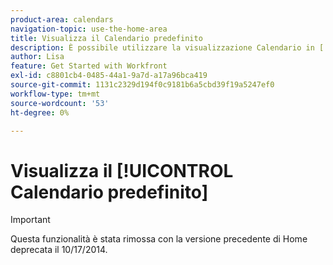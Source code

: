 ```yaml
---
product-area: calendars
navigation-topic: use-the-home-area
title: Visualizza il Calendario predefinito
description: È possibile utilizzare la visualizzazione Calendario in [!DNL Adobe Workfront Home] per gestire tutti gli elementi di lavoro assegnati in un'unica posizione. La visualizzazione Calendario predefinito è visibile solo a te e solo tu puoi gestire il Calendario predefinito.
author: Lisa
feature: Get Started with Workfront
exl-id: c8801cb4-0485-44a1-9a7d-a17a96bca419
source-git-commit: 1131c2329d194f0c9181b6a5cbd39f19a5247ef0
workflow-type: tm+mt
source-wordcount: '53'
ht-degree: 0%

---
```


# Visualizza il [!UICONTROL Calendario predefinito]

>[!IMPORTANT]
>
>Questa funzionalità è stata rimossa con la versione precedente di Home deprecata il 10/17/2014.

<!--

You can use the [!UICONTROL Calendar] view in [!DNL Adobe Workfront Home] to manage all your assigned work items in one place. Your [!UICONTROL Home Calendar] view is visible only to you, and only you can manage your [!UICONTROL Home Calendar].

To learn more about the Home Calendar, see [Home Calendar view](../../../workfront-basics/using-home/using-the-home-area/home-calendar-view.md).

## Access requirements

You must have the following access to perform the steps in this article:

<table style="table-layout:auto"> 
 <col> 
 </col> 
 <col> 
 </col> 
 <tbody> 
  <tr> 
   <td role="rowheader"><strong>[!DNL Adobe Workfront plan*]</strong></td> 
   <td> <p>Any</p> </td> 
  </tr> 
  <tr> 
   <td role="rowheader"><strong>[!DNL Adobe Workfront] license*</strong></td> 
   <td> <p>[!UICONTROL Work] or higher</p> </td> 
  </tr> 
  <tr> 
   <td role="rowheader"><strong>Access level configurations*</strong></td> 
   <td> <p>[!UICONTROL Edit] access to Tasks and Issues</p> <p>Note: If you still don't have access, ask your [!DNL Workfront] administrator if they set additional restrictions in your access level. For information on how a [!DNL Workfront] administrator can modify your access level, see <a href="../../../administration-and-setup/add-users/configure-and-grant-access/create-modify-access-levels.md" class="MCXref xref">Create or modify custom access levels</a>.</p> </td> 
  </tr> 
  <tr> 
   <td role="rowheader"><strong>Object permissions</strong></td> 
   <td> <p>[!UICONTROL Contribute] permissions or higher to the tasks and issues you want to add to the calendar</p> <p>For information on requesting additional access, see <a href="../../../workfront-basics/grant-and-request-access-to-objects/request-access.md" class="MCXref xref">Request access to objects </a>.</p> </td> 
  </tr> 
 </tbody> 
</table>

&#42;To find out what plan, license type, or access you have, contact your [!DNL Workfront] administrator.

## View the [!DNL Workfront] [!UICONTROL Home Calendar]

1. Click the **[!UICONTROL Home]** icon ![](assets/home-icon-30x29.png) in the upper-left corner of Adobe Workfront.

   >[!NOTE]
   >
   >Your [!DNL Workfront] administrator might make the following changes to the [!UICONTROL Home] icon in your environment:
   >
   >* Replace it with an image customized to illustrate your organization. In this case, the icon will look different that shown in this article.
   >* Replace the page linked to it with a different page. In this case, click the **[!UICONTROL Main Menu]** ![](assets/main-menu-icon.png) in the upper-right corner of the page, then click **[!UICONTROL Home]**.


1. Click **[!UICONTROL Work List]** in the upper-left corner of Home, then click **[!UICONTROL Calendar]** in the drop-down menu.

   ![](assets/work-list-calendar-drop-down-expanded-home-nwe.png)

   The [!UICONTROL Home Calendar] view displays.

   ![](assets/calendar-group-by-drop-down-home-nwe-350x135.png)

   All the work items assigned to you or assigned to your groups, teams, or roles display in the left panel.

   You can manage your workday by dragging and dropping tasks from the left panel to your calendar. To learn about how to populate your [!UICONTROL Home Calendar], see [Use the [!UICONTROL Home Calendar] view](../../../workfront-basics/using-home/using-the-home-area/use-home-calendar-view.md).

-->